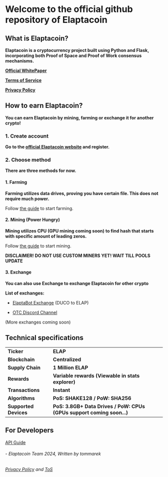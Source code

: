 # Welcome to the official github repository of Elaptacoin

## What is Elaptacoin?
**Elaptacoin is a cryptocurrency project built using Python and Flask, incorporating both Proof of Space and Proof of Work consensus mechanisms.**

**[Official WhitePaper](https://docs.google.com/document/d/1Q3ykT3FgjmfyuQHpgezKyv-QMexi1cVoRwKNHT0IKxk/edit?usp=sharing)**

**[Terms of Service](https://docs.google.com/document/d/1N3DzMkeD_Sr7b7SnymzjGPOCdWJ98GSHZrrFUyVKGBI/edit)**

**[Privacy Policy](https://docs.google.com/document/d/1hCwMeucnD5C_cw00r4TlbORvd_arXFNrFCBi7CDFQ3A/edit)**

## How to earn Elaptacoin?
**You can earn Elaptacoin by mining, farming or exchange it for another crypto!**

### 1. Create account
**Go to the [official Elaptacoin website](https://wallet.stormsurge.xyz/) and register.**

### 2.  Choose method
**There are three methods for now.**

#### 1. Farming
**Farming utilizes data drives, proving you have certain file. This does not require much power.**

Follow [the guide](FARMERSETUP.md) to start farming.

#### 2. Mining (Power Hungry)
**Mining utilizes CPU (GPU mining coming soon) to find hash that starts with specific amount of leading zeros.**

Follow [the guide](MINERSETUP.md) to start mining.

**DISCLAIMER! DO NOT USE CUSTOM MINERS YET! WAIT TILL POOLS UPDATE**

#### 3. Exchange
**You can also use Exchange to exchange Elaptacoin for other crypto**

**List of exchanges:**
- [ElaptaBot Exchange](https://discord.com/invite/4MzUF5s6xC) (DUCO to ELAP) 
+ [OTC Discord Channel](https://discord.com/invite/4MzUF5s6xC)

(More exchanges coming soon)

## Technical specifications

|||
|---|---|
|**Ticker**|**ELAP**|
|**Blockchain**|**Centralized**|
|**Supply Chain**|**1 Million ELAP**|
|**Rewards**|**Variable rewards (Viewable in stats explorer)**|
|**Transactions**|**Instant**|
|**Algorithms**|**PoS: SHAKE128 / PoW: SHA256**|
|**Supported Devices**|**PoS: 3.8GB+ Data Drives / PoW: CPUs (GPUs support coming soon...)**|


## For Developers
[API Guide](DEVGUIDE.md)


###### - Elaptacoin Team 2024, Written by tommarek
###### [Privacy Policy](ElaptacoinPrivacyPolicy.pdf) and [ToS](ElaptacoinToS.pdf)
